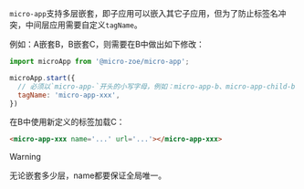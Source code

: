 `micro-app`支持多层嵌套，即子应用可以嵌入其它子应用，但为了防止标签名冲突，中间层应用需要自定义`tagName`。

例如：A嵌套B，B嵌套C，则需要在B中做出如下修改：

```js
import microApp from '@micro-zoe/micro-app';

microApp.start({
  // 必须以`micro-app-`开头的小写字母，例如：micro-app-b、micro-app-child-b
  tagName: 'micro-app-xxx', 
})
```

在B中使用新定义的标签加载C：
```html
<micro-app-xxx name='...' url='...'></micro-app-xxx>
```

> [!WARNING]
> 无论嵌套多少层，name都要保证全局唯一。
